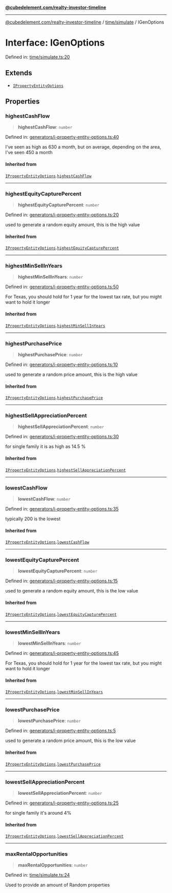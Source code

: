 [**@cubedelement.com/realty-investor-timeline**](../../../index.md)

---

[@cubedelement.com/realty-investor-timeline](../../../modules.md) / [time/simulate](../index.md) / IGenOptions

# Interface: IGenOptions

Defined in: [time/simulate.ts:20](https://github.com/kvernon/realty-investor-timeline/blob/c7446a8a5576468ac5874a2dd8323180fa97a55b/src/time/simulate.ts#L20)

## Extends

- [`IPropertyEntityOptions`](../../../generators/i-property-entity-options/interfaces/IPropertyEntityOptions.md)

## Properties

### highestCashFlow

> **highestCashFlow**: `number`

Defined in: [generators/i-property-entity-options.ts:40](https://github.com/kvernon/realty-investor-timeline/blob/c7446a8a5576468ac5874a2dd8323180fa97a55b/src/generators/i-property-entity-options.ts#L40)

I've seen as high as 630 a month, but on average, depending on the area, I've seen 450 a month

#### Inherited from

[`IPropertyEntityOptions`](../../../generators/i-property-entity-options/interfaces/IPropertyEntityOptions.md).[`highestCashFlow`](../../../generators/i-property-entity-options/interfaces/IPropertyEntityOptions.md#highestcashflow)

---

### highestEquityCapturePercent

> **highestEquityCapturePercent**: `number`

Defined in: [generators/i-property-entity-options.ts:20](https://github.com/kvernon/realty-investor-timeline/blob/c7446a8a5576468ac5874a2dd8323180fa97a55b/src/generators/i-property-entity-options.ts#L20)

used to generate a random equity amount, this is the high value

#### Inherited from

[`IPropertyEntityOptions`](../../../generators/i-property-entity-options/interfaces/IPropertyEntityOptions.md).[`highestEquityCapturePercent`](../../../generators/i-property-entity-options/interfaces/IPropertyEntityOptions.md#highestequitycapturepercent)

---

### highestMinSellInYears

> **highestMinSellInYears**: `number`

Defined in: [generators/i-property-entity-options.ts:50](https://github.com/kvernon/realty-investor-timeline/blob/c7446a8a5576468ac5874a2dd8323180fa97a55b/src/generators/i-property-entity-options.ts#L50)

For Texas, you should hold for 1 year for the lowest tax rate, but you might want to hold it longer

#### Inherited from

[`IPropertyEntityOptions`](../../../generators/i-property-entity-options/interfaces/IPropertyEntityOptions.md).[`highestMinSellInYears`](../../../generators/i-property-entity-options/interfaces/IPropertyEntityOptions.md#highestminsellinyears)

---

### highestPurchasePrice

> **highestPurchasePrice**: `number`

Defined in: [generators/i-property-entity-options.ts:10](https://github.com/kvernon/realty-investor-timeline/blob/c7446a8a5576468ac5874a2dd8323180fa97a55b/src/generators/i-property-entity-options.ts#L10)

used to generate a random price amount, this is the high value

#### Inherited from

[`IPropertyEntityOptions`](../../../generators/i-property-entity-options/interfaces/IPropertyEntityOptions.md).[`highestPurchasePrice`](../../../generators/i-property-entity-options/interfaces/IPropertyEntityOptions.md#highestpurchaseprice)

---

### highestSellAppreciationPercent

> **highestSellAppreciationPercent**: `number`

Defined in: [generators/i-property-entity-options.ts:30](https://github.com/kvernon/realty-investor-timeline/blob/c7446a8a5576468ac5874a2dd8323180fa97a55b/src/generators/i-property-entity-options.ts#L30)

for single family it is as high as 14.5 %

#### Inherited from

[`IPropertyEntityOptions`](../../../generators/i-property-entity-options/interfaces/IPropertyEntityOptions.md).[`highestSellAppreciationPercent`](../../../generators/i-property-entity-options/interfaces/IPropertyEntityOptions.md#highestsellappreciationpercent)

---

### lowestCashFlow

> **lowestCashFlow**: `number`

Defined in: [generators/i-property-entity-options.ts:35](https://github.com/kvernon/realty-investor-timeline/blob/c7446a8a5576468ac5874a2dd8323180fa97a55b/src/generators/i-property-entity-options.ts#L35)

typically 200 is the lowest

#### Inherited from

[`IPropertyEntityOptions`](../../../generators/i-property-entity-options/interfaces/IPropertyEntityOptions.md).[`lowestCashFlow`](../../../generators/i-property-entity-options/interfaces/IPropertyEntityOptions.md#lowestcashflow)

---

### lowestEquityCapturePercent

> **lowestEquityCapturePercent**: `number`

Defined in: [generators/i-property-entity-options.ts:15](https://github.com/kvernon/realty-investor-timeline/blob/c7446a8a5576468ac5874a2dd8323180fa97a55b/src/generators/i-property-entity-options.ts#L15)

used to generate a random equity amount, this is the low value

#### Inherited from

[`IPropertyEntityOptions`](../../../generators/i-property-entity-options/interfaces/IPropertyEntityOptions.md).[`lowestEquityCapturePercent`](../../../generators/i-property-entity-options/interfaces/IPropertyEntityOptions.md#lowestequitycapturepercent)

---

### lowestMinSellInYears

> **lowestMinSellInYears**: `number`

Defined in: [generators/i-property-entity-options.ts:45](https://github.com/kvernon/realty-investor-timeline/blob/c7446a8a5576468ac5874a2dd8323180fa97a55b/src/generators/i-property-entity-options.ts#L45)

For Texas, you should hold for 1 year for the lowest tax rate, but you might want to hold it longer

#### Inherited from

[`IPropertyEntityOptions`](../../../generators/i-property-entity-options/interfaces/IPropertyEntityOptions.md).[`lowestMinSellInYears`](../../../generators/i-property-entity-options/interfaces/IPropertyEntityOptions.md#lowestminsellinyears)

---

### lowestPurchasePrice

> **lowestPurchasePrice**: `number`

Defined in: [generators/i-property-entity-options.ts:5](https://github.com/kvernon/realty-investor-timeline/blob/c7446a8a5576468ac5874a2dd8323180fa97a55b/src/generators/i-property-entity-options.ts#L5)

used to generate a random price amount, this is the low value

#### Inherited from

[`IPropertyEntityOptions`](../../../generators/i-property-entity-options/interfaces/IPropertyEntityOptions.md).[`lowestPurchasePrice`](../../../generators/i-property-entity-options/interfaces/IPropertyEntityOptions.md#lowestpurchaseprice)

---

### lowestSellAppreciationPercent

> **lowestSellAppreciationPercent**: `number`

Defined in: [generators/i-property-entity-options.ts:25](https://github.com/kvernon/realty-investor-timeline/blob/c7446a8a5576468ac5874a2dd8323180fa97a55b/src/generators/i-property-entity-options.ts#L25)

for single family it's around 4%

#### Inherited from

[`IPropertyEntityOptions`](../../../generators/i-property-entity-options/interfaces/IPropertyEntityOptions.md).[`lowestSellAppreciationPercent`](../../../generators/i-property-entity-options/interfaces/IPropertyEntityOptions.md#lowestsellappreciationpercent)

---

### maxRentalOpportunities

> **maxRentalOpportunities**: `number`

Defined in: [time/simulate.ts:24](https://github.com/kvernon/realty-investor-timeline/blob/c7446a8a5576468ac5874a2dd8323180fa97a55b/src/time/simulate.ts#L24)

Used to provide an amount of Random properties
